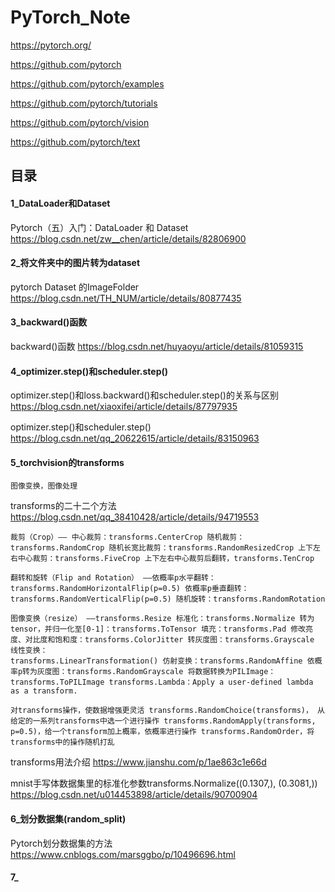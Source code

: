 # PyTorch_Note

https://pytorch.org/

https://github.com/pytorch

https://github.com/pytorch/examples

https://github.com/pytorch/tutorials

https://github.com/pytorch/vision

https://github.com/pytorch/text

## 目录

#### 1_DataLoader和Dataset 

Pytorch（五）入门：DataLoader 和 Dataset https://blog.csdn.net/zw__chen/article/details/82806900

#### 2_将文件夹中的图片转为dataset

pytorch Dataset 的ImageFolder https://blog.csdn.net/TH_NUM/article/details/80877435

#### 3_backward()函数

backward()函数 https://blog.csdn.net/huyaoyu/article/details/81059315

#### 4_optimizer.step()和scheduler.step()

optimizer.step()和loss.backward()和scheduler.step()的关系与区别 https://blog.csdn.net/xiaoxifei/article/details/87797935

optimizer.step()和scheduler.step() https://blog.csdn.net/qq_20622615/article/details/83150963

#### 5_torchvision的transforms

```
图像变换，图像处理
```

transforms的二十二个方法 https://blog.csdn.net/qq_38410428/article/details/94719553
```
裁剪（Crop）—— 中心裁剪：transforms.CenterCrop 随机裁剪：transforms.RandomCrop 随机长宽比裁剪：transforms.RandomResizedCrop 上下左右中心裁剪：transforms.FiveCrop 上下左右中心裁剪后翻转，transforms.TenCrop

翻转和旋转（Flip and Rotation） ——依概率p水平翻转：transforms.RandomHorizontalFlip(p=0.5) 依概率p垂直翻转：transforms.RandomVerticalFlip(p=0.5) 随机旋转：transforms.RandomRotation

图像变换（resize） ——transforms.Resize 标准化：transforms.Normalize 转为tensor，并归一化至[0-1]：transforms.ToTensor 填充：transforms.Pad 修改亮度、对比度和饱和度：transforms.ColorJitter 转灰度图：transforms.Grayscale 线性变换：
transforms.LinearTransformation() 仿射变换：transforms.RandomAffine 依概率p转为灰度图：transforms.RandomGrayscale 将数据转换为PILImage：transforms.ToPILImage transforms.Lambda：Apply a user-defined lambda as a transform.

对transforms操作，使数据增强更灵活 transforms.RandomChoice(transforms)， 从给定的一系列transforms中选一个进行操作 transforms.RandomApply(transforms, p=0.5)，给一个transform加上概率，依概率进行操作 transforms.RandomOrder，将transforms中的操作随机打乱
```

transforms用法介绍 https://www.jianshu.com/p/1ae863c1e66d

mnist手写体数据集里的标准化参数transforms.Normalize((0.1307,), (0.3081,)) https://blog.csdn.net/u014453898/article/details/90700904

#### 6_划分数据集(random_split)

Pytorch划分数据集的方法 https://www.cnblogs.com/marsggbo/p/10496696.html

#### 7_
